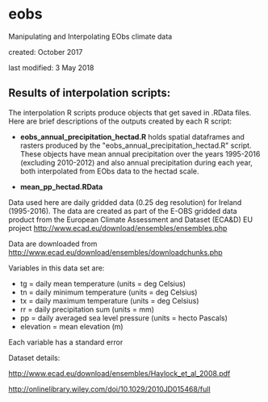 # eobs

Manipulating and Interpolating EObs climate data

created: October 2017

last modified: 3 May 2018

## Results of interpolation scripts:
The interpolation R scripts produce objects that get saved in .RData files.  Here are brief descriptions of the outputs created by each R script:

- **eobs_annual_precipitation_hectad.R** holds spatial dataframes and rasters produced by the "eobs_annual_precipitation_hectad.R" script.  These objects have mean annual precipitation over the years 1995-2016 (excluding 2010-2012) and also annual precipitation during each year, both interpolated from EObs data to the hectad scale.  

- **mean_pp_hectad.RData** 



Data used here are daily gridded data (0.25 deg resolution) for Ireland (1995-2016). The data are created as part of the E-OBS gridded data product from the European Climate Assessment and Dataset (ECA&D) EU project http://www.ecad.eu/download/ensembles/ensembles.php
 
Data are downloaded from http://www.ecad.eu/download/ensembles/downloadchunks.php

Variables in this data set are:

- tg = daily mean temperature (units = deg Celsius)
- tn = daily minimum temperature (units = deg Celsius)
- tx = daily maximum temperature (units = deg Celsius)
- rr = daily precipitation sum (units = mm)
- pp = daily averaged sea level pressure  (units = hecto Pascals)
- elevation = mean elevation (m)

Each variable has a standard error

Dataset details: 

http://www.ecad.eu/download/ensembles/Haylock_et_al_2008.pdf

http://onlinelibrary.wiley.com/doi/10.1029/2010JD015468/full